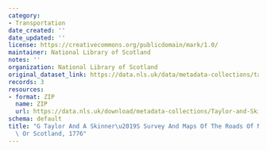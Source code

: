 ```yaml
---
category:
- Transportation
date_created: ''
date_updated: ''
license: https://creativecommons.org/publicdomain/mark/1.0/
maintainer: National Library of Scotland
notes: ''
organization: National Library of Scotland
original_dataset_link: https://data.nls.uk/data/metadata-collections/taylor-skinner-survey-maps-roads/
records: 3
resources:
- format: ZIP
  name: ZIP
  url: https://data.nls.uk/download/metadata-collections/Taylor-and-Skinner-Road-Maps-North-Britain.zip
schema: default
title: "G Taylor And A Skinner\u2019S Survey And Maps Of The Roads Of North Britain\
  \ Or Scotland, 1776"
---
```

